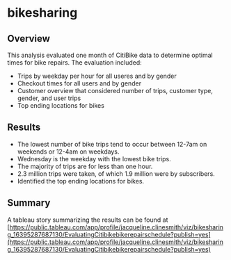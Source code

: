 # bikesharing

## Overview
This analysis evaluated one month of CitiBike data to determine optimal times for bike repairs. The evaluation included:
* Trips by weekday per hour for all useres and by gender
* Checkout times for all users and by gender
* Customer overview that considered number of trips, customer type, gender, and user trips
* Top ending locations for bikes

## Results
* The lowest number of bike trips tend to occur between 12-7am on weekends or 12-4am on weekdays. 
* Wednesday is the weekday with the lowest bike trips.
* The majority of trips are for less than one hour. 
* 2.3 million trips were taken, of which 1.9 million were by subscribers.
* Identified the top ending locations for bikes. 

## Summary
A tableau story summarizing the results can be found at [https://public.tableau.com/app/profile/jacqueline.clinesmith/viz/bikesharing_16395287687130/EvaluatingCitibikebikerepairschedule?publish=yes](https://public.tableau.com/app/profile/jacqueline.clinesmith/viz/bikesharing_16395287687130/EvaluatingCitibikebikerepairschedule?publish=yes)

